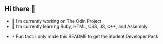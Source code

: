 ## Hi there 👋

<!--
**4R1u/4R1u** is a ✨ _special_ ✨ repository because its `README.md` (this file) appears on your GitHub profile.

Here are some ideas to get you started:
-->

- 🔭 I’m currently working on The Odin Project
- 🌱 I’m currently learning Ruby, HTML, CSS, JS, C++, and Assembly
<!-- - 👯 I’m looking to collaborate on ...
- 🤔 I’m looking for help with ...
- 💬 Ask me about ...
- 📫 How to reach me: ...
- 😄 Pronouns: ... -->
- ⚡ Fun fact: I only made this README to get the Student Developer Pack
<!--
-->

